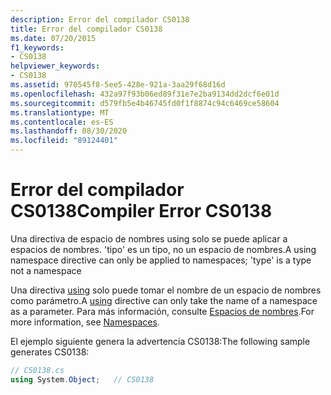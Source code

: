 ```yaml
---
description: Error del compilador CS0138
title: Error del compilador CS0138
ms.date: 07/20/2015
f1_keywords:
- CS0138
helpviewer_keywords:
- CS0138
ms.assetid: 970545f8-5ee5-428e-921a-3aa29f68d16d
ms.openlocfilehash: 432a97f93b06ed89f31e7e2ba9134dd2dcf6e01d
ms.sourcegitcommit: d579fb5e4b46745fd0f1f8874c94c6469ce58604
ms.translationtype: MT
ms.contentlocale: es-ES
ms.lasthandoff: 08/30/2020
ms.locfileid: "89124401"
---
```

# <a name="compiler-error-cs0138"></a><span data-ttu-id="1efbd-103">Error del compilador CS0138</span><span class="sxs-lookup"><span data-stu-id="1efbd-103">Compiler Error CS0138</span></span>
<span data-ttu-id="1efbd-104">Una directiva de espacio de nombres using solo se puede aplicar a espacios de nombres. 'tipo' es un tipo, no un espacio de nombres.</span><span class="sxs-lookup"><span data-stu-id="1efbd-104">A using namespace directive can only be applied to namespaces; 'type' is a type not a namespace</span></span>  
  
 <span data-ttu-id="1efbd-105">Una directiva [using](../language-reference/keywords/using.md) solo puede tomar el nombre de un espacio de nombres como parámetro.</span><span class="sxs-lookup"><span data-stu-id="1efbd-105">A [using](../language-reference/keywords/using.md) directive can only take the name of a namespace as a parameter.</span></span> <span data-ttu-id="1efbd-106">Para más información, consulte [Espacios de nombres](../programming-guide/namespaces/index.md).</span><span class="sxs-lookup"><span data-stu-id="1efbd-106">For more information, see [Namespaces](../programming-guide/namespaces/index.md).</span></span>  
  
 <span data-ttu-id="1efbd-107">El ejemplo siguiente genera la advertencia CS0138:</span><span class="sxs-lookup"><span data-stu-id="1efbd-107">The following sample generates CS0138:</span></span>  
  
```csharp  
// CS0138.cs  
using System.Object;   // CS0138  
```

